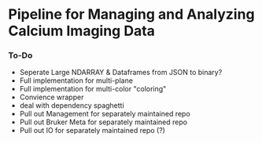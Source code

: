 # Pipeline for Managing and Analyzing Calcium Imaging Data


### To-Do

+ Seperate Large NDARRAY & Dataframes from JSON to binary?
+ Full implementation for multi-plane
+ Full implementation for multi-color "coloring"
+ Convience wrapper
+ deal with dependency spaghetti
+ Pull out Management for separately maintained repo
+ Pull out Bruker Meta for separately maintained repo
+ Pull out IO for separately maintained repo (?)
